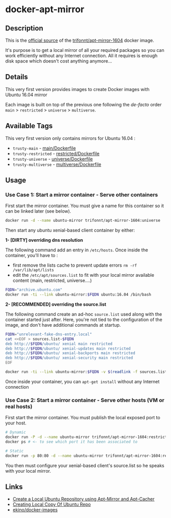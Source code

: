 # docker-apt-mirror

## Description

This is the [official source](https://github.com/trifonnt/docker-apt-mirror/tree/master)
of the [trifonnt/apt-mirror-1604](https://registry.hub.docker.com/u/trifonnt/apt-mirror-1604/)
docker image.

It's purpose is to get a local mirror of all your required packages so you can work efficiently without any Internet connection.
All it requires is enough disk space which doesn't cost anything anymore...

## Details

This very first version provides images to create Docker images with Ubuntu 16.04 mirror

Each image is built on top of the previous one following the *de-facto* order
`main` > `restricted` > `universe` > `multiverse`.

## Available Tags

This very first version only contains mirrors for Ubuntu 16.04 :
- `trusty-main` - [main/Dockerfile](https://github.com/trifonnt/docker-apt-mirror/tree/master/main)
- `trusty-restricted` - [restricted/Dockerfile](https://github.com/trifonnt/docker-apt-mirror/tree/master/restricted)
- `trusty-universe` - [universe/Dockerfile](https://github.com/trifonnt/docker-apt-mirror/tree/master/universe)
- `trusty-multiverse` - [multiverse/Dockerfile](https://github.com/trifonnt/docker-apt-mirror/tree/master/multiverse)

## Usage

### Use Case 1: Start a mirror container - Serve other containers

First start the mirror container.
You must give a name for this container so it can be linked later (see below).

```bash
docker run -d --name ubuntu-mirror trifonnt/apt-mirror-1604:universe
```

Then start any ubuntu xenial-based client container by either:

**1- [DIRTY] overriding dns resolution**

The following command add an entry in `/etc/hosts`.
Once inside the container, you'll have to :
- first remove the lists cache to prevent update errors `rm -rf /var/lib/apt/lists`
- edit the `/etc/apt/sources.list` to fit with your local mirror available content (main, restricted, universe....)

```bash
FQDN="archive.ubuntu.com"
docker run -ti --link ubuntu-mirror:$FQDN ubuntu:16.04 /bin/bash
```

**2- [RECOMMENDED] overriding the source.list**

The following command create an ad-hoc `source.list` used along with the container started just after.
Here, you're not tied to the configuration of the image, and don't have additional commands at startup.

```bash
FQDN="unrelevant-fake-dns-entry.local"
cat <<EOF > sources.list-$FQDN
deb http://$FQDN/ubuntu/ xenial main restricted
deb http://$FQDN/ubuntu/ xenial-updates main restricted
deb http://$FQDN/ubuntu/ xenial-backports main restricted
deb http://$FQDN/ubuntu/ xenial-security main restricted
EOF

docker run -ti --link ubuntu-mirror:$FQDN -v $(readlink -f sources.list-$FQDN):/etc/apt/sources.list ubuntu:16.04 /bin/bash
```

Once inside your container, you can `apt-get install` without any Internet connection

### Use Case 2: Start a mirror container - Serve other hosts (VM or real hosts)

First start the mirror container.
You must publish the local exposed port to your host.

```bash
# Dynamic
docker run -P -d --name ubuntu-mirror trifonnt/apt-mirror-1604:restricted
docker ps # <- to see which port it has been associated to

# Static
docker run -p 80:80 -d --name ubuntu-mirror trifonnt/apt-mirror-1604:restricted
```

You then must configure your xenial-based client's source.list so he speaks with your local mirror.


## Links
 - [Create a Local Ubuntu Repository using Apt-Mirror and Apt-Cacher](https://www.packtpub.com/books/content/create-local-ubuntu-repository-using-apt-mirror-and-apt-cacher)
 - [Creating Local Copy Of Ubuntu Repo](http://yurybubnov.github.io/Creating-local-copy-of-Ubuntu-repo/)
 - [ekino/docker-images](https://github.com/ekino/docker-images)
 
